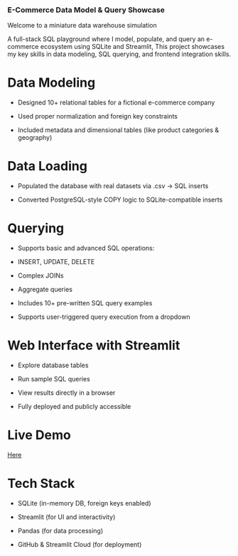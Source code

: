 ### E-Commerce Data Model & Query Showcase

Welcome to a miniature data warehouse simulation

A full-stack SQL playground where I model, populate, and query an e-commerce ecosystem using SQLite and Streamlit, This project showcases my key skills in data modeling, SQL querying, and frontend integration skills.

# Data Modeling

- Designed 10+ relational tables for a fictional e-commerce company

- Used proper normalization and foreign key constraints

- Included metadata and dimensional tables (like product categories & geography)

# Data Loading

- Populated the database with real datasets via .csv → SQL inserts

- Converted PostgreSQL-style COPY logic to SQLite-compatible inserts

# Querying

- Supports basic and advanced SQL operations:

- INSERT, UPDATE, DELETE

- Complex JOINs

- Aggregate queries

- Includes 10+ pre-written SQL query examples

- Supports user-triggered query execution from a dropdown

# Web Interface with Streamlit

- Explore database tables

- Run sample SQL queries

- View results directly in a browser

- Fully deployed and publicly accessible

# Live Demo

[Here](https://cse-521-dmql-final-projectgit-jgobwidwmdae4ppsxzzbyx.streamlit.app/)

# Tech Stack

- SQLite (in-memory DB, foreign keys enabled)

- Streamlit (for UI and interactivity)

- Pandas (for data processing)

- GitHub & Streamlit Cloud (for deployment)
